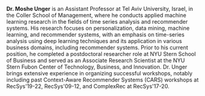 **Dr. Moshe Unger** is an Assistant Professor at Tel Aviv University, Israel, in the Coller School of Management, where he
conducts applied machine learning research in the fields of time series analysis and recommender systems. His research
focuses on personalization, data mining, machine learning, and recommender systems, with an emphasis on time-series
analysis using deep learning techniques and its application in various business domains, including recommender systems.
Prior to his current position, he completed a postdoctoral researcher role at NYU Stern School of Business and served as
an Associate Research Scientist at the NYU Stern Fubon Center of Technology, Business, and Innovation. Dr. Unger brings
extensive experience in organizing successful workshops, notably including past Context-Aware Recommender Systems (CARS)
workshops at RecSys'19-22, RecSys'09-12, and ComplexRec at RecSys'17-20.